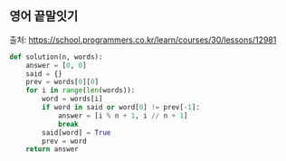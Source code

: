 ## 영어 끝말잇기

출처: https://school.programmers.co.kr/learn/courses/30/lessons/12981


```python
def solution(n, words):
    answer = [0, 0]
    said = {}
    prev = words[0][0]
    for i in range(len(words)):
        word = words[i]
        if word in said or word[0] != prev[-1]:
            answer = [i % n + 1, i // n + 1]
            break
        said[word] = True
        prev = word
    return answer
```
